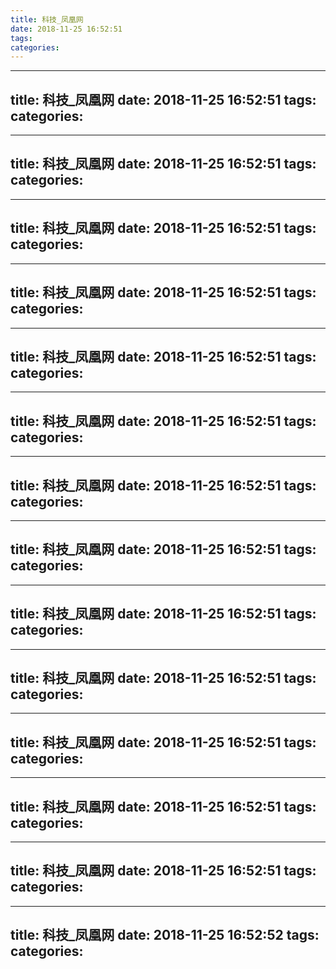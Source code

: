 ```yaml
---
title: 科技_凤凰网
date: 2018-11-25 16:52:51
tags: 
categories: 
---
```

---
title: 科技_凤凰网
date: 2018-11-25 16:52:51
tags: 
categories: 
---
---
title: 科技_凤凰网
date: 2018-11-25 16:52:51
tags: 
categories: 
---
---
title: 科技_凤凰网
date: 2018-11-25 16:52:51
tags: 
categories: 
---
---
title: 科技_凤凰网
date: 2018-11-25 16:52:51
tags: 
categories: 
---
---
title: 科技_凤凰网
date: 2018-11-25 16:52:51
tags: 
categories: 
---
---
title: 科技_凤凰网
date: 2018-11-25 16:52:51
tags: 
categories: 
---
---
title: 科技_凤凰网
date: 2018-11-25 16:52:51
tags: 
categories: 
---
---
title: 科技_凤凰网
date: 2018-11-25 16:52:51
tags: 
categories: 
---
---
title: 科技_凤凰网
date: 2018-11-25 16:52:51
tags: 
categories: 
---
---
title: 科技_凤凰网
date: 2018-11-25 16:52:51
tags: 
categories: 
---
---
title: 科技_凤凰网
date: 2018-11-25 16:52:51
tags: 
categories: 
---
---
title: 科技_凤凰网
date: 2018-11-25 16:52:51
tags: 
categories: 
---
---
title: 科技_凤凰网
date: 2018-11-25 16:52:51
tags: 
categories: 
---
---
title: 科技_凤凰网
date: 2018-11-25 16:52:52
tags: 
categories: 
---

